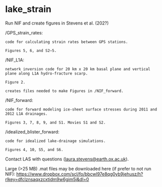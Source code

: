 # lake_strain
Run NIF and create figures in Stevens et al. (202?)


/GPS_strain_rates: 
    
    code for calculating strain rates between GPS stations.
    
    Figures 5, 6, and S2–5.


/NIF_L1A: 
    
    network inversion code for 20 km x 20 km basal plane and vertical plane along L1A hydro-fracture scarp. 
    
    Figure 2. 
    
    creates files needed to make Figures in /NIF_forward. 


/NIF_forward: 

    code for forward modeling ice-sheet surface stresses during 2011 and 2012 L1A drainages.
    
    Figures 3, 7, 8, 9, and S1. Movies S1 and S2.


/idealized_blister_forward: 

    code for idealized lake-drainage simulations.
    
    Figures 4, 10, S5, and S6.


Contact LAS with questions (laura.stevens@earth.ox.ac.uk).

Large (>25 MB) .mat files may be downloaded here (if prefer to not run NIF): https://www.dropbox.com/scl/fo/bbcwl97e8qg0yb9jehusz/h?rlkey=dfclznsaqxzcxtidm9w6gim5j&dl=0
